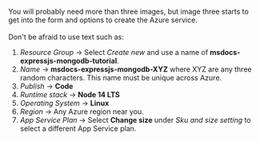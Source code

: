 You will probably need more than three images, but image three starts to get into the form and options to create the Azure service.<br>
<br>
Don't be afraid to use text such as:

1. *Resource Group* &rarr; Select *Create new* and use a name of **msdocs-expressjs-mongodb-tutorial**.
1. *Name* &rarr; **msdocs-expressjs-mongodb-XYZ** where XYZ are any three random characters. This name must be unique across Azure.
1. *Publish* &rarr; **Code**
1. *Runtime stack* &rarr; **Node 14 LTS**
1. *Operating System* &rarr; **Linux**
1. *Region* &rarr; Any Azure region near you.
1. *App Service Plan* &rarr; Select **Change size** under *Sku and size setting* to select a different App Service plan.